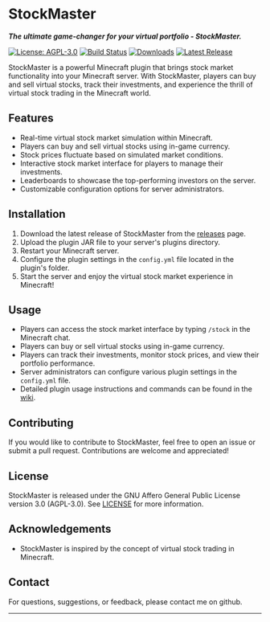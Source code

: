 # StockMaster
_**The ultimate game-changer for your virtual portfolio - StockMaster.**_

[![License: AGPL-3.0](https://img.shields.io/badge/License-AGPL%20v3-blue.svg)](https://www.gnu.org/licenses/agpl-3.0)
[![Build Status](https://travis-ci.com/YourUsername/StockMaster.svg?branch=main)](https://travis-ci.com/YourUsername/StockMaster)
[![Downloads](https://img.shields.io/github/downloads/YourUsername/StockMaster/total.svg)](https://github.com/YourUsername/StockMaster/releases)
[![Latest Release](https://img.shields.io/github/v/release/YourUsername/StockMaster)](https://github.com/YourUsername/StockMaster/releases/latest)

StockMaster is a powerful Minecraft plugin that brings stock market functionality into your Minecraft server. With StockMaster, players can buy and sell virtual stocks, track their investments, and experience the thrill of virtual stock trading in the Minecraft world.

## Features

- Real-time virtual stock market simulation within Minecraft.
- Players can buy and sell virtual stocks using in-game currency.
- Stock prices fluctuate based on simulated market conditions.
- Interactive stock market interface for players to manage their investments.
- Leaderboards to showcase the top-performing investors on the server.
- Customizable configuration options for server administrators.

## Installation

1. Download the latest release of StockMaster from the [releases](https://github.com/YourUsername/StockMaster/releases) page.
2. Upload the plugin JAR file to your server's plugins directory.
3. Restart your Minecraft server.
4. Configure the plugin settings in the `config.yml` file located in the plugin's folder.
5. Start the server and enjoy the virtual stock market experience in Minecraft!

## Usage

- Players can access the stock market interface by typing `/stock` in the Minecraft chat.
- Players can buy or sell virtual stocks using in-game currency.
- Players can track their investments, monitor stock prices, and view their portfolio performance.
- Server administrators can configure various plugin settings in the `config.yml` file.
- Detailed plugin usage instructions and commands can be found in the [wiki](https://github.com/YourUsername/StockMaster/wiki).

## Contributing

If you would like to contribute to StockMaster, feel free to open an issue or submit a pull request. Contributions are welcome and appreciated!

## License

StockMaster is released under the GNU Affero General Public License version 3.0 (AGPL-3.0). See [LICENSE](LICENSE.txt) for more information.

## Acknowledgements

- StockMaster is inspired by the concept of virtual stock trading in Minecraft.

## Contact

For questions, suggestions, or feedback, please contact me on github.

---
